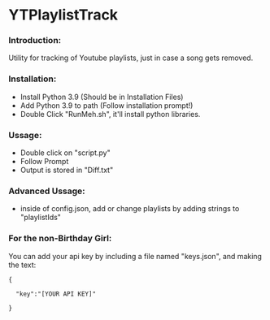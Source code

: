 # YTPlaylistTrack

### Introduction:
Utility for tracking of Youtube playlists, just in case a song gets removed.

### Installation:
- Install Python 3.9 (Should be in Installation Files)
- Add Python 3.9 to path (Follow installation prompt!)
- Double Click "RunMeh.sh", it'll install python libraries.

### Ussage:
- Double click on "script.py"
- Follow Prompt
- Output is stored in "Diff.txt"

### Advanced Ussage:
- inside of config.json, add or change playlists by adding strings to "playlistIds"


### For the non-Birthday Girl:

You can add your api key by including a file named "keys.json", and making the text:

```
{

  "key":"[YOUR API KEY]"
    
}
```
